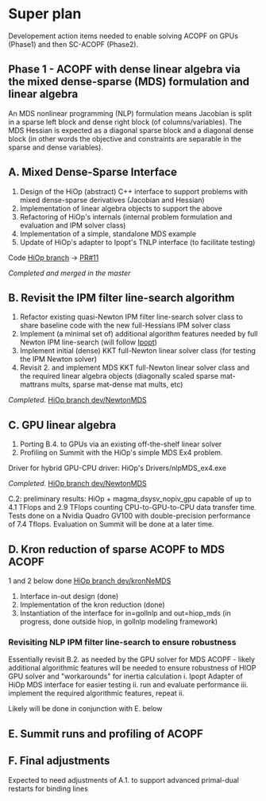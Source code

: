# Super plan

Developement action items needed to enable solving ACOPF on GPUs (Phase1) and then SC-ACOPF (Phase2). 

## Phase 1 - ACOPF with dense linear algebra via the mixed dense-sparse (MDS) formulation and linear algebra

An MDS nonlinear programming (NLP) formulation means Jacobian is split in a sparse left block and dense right block (of columns/variables). The MDS Hessian is expected as a diagonal sparse block and a diagonal dense block (in other words the objective and constraints are separable in the sparse and dense variables).

## A. Mixed Dense-Sparse Interface

1. Design of the HiOp (abstract) C++ interface to support problems with mixed dense-sparse derivatives (Jacobian and Hessian)
2. Implementation of linear algebra objects to support the above
3. Refactoring of HiOp's internals (internal problem formulation and evaluation and IPM solver class)
4. Implementation of a simple, standalone MDS example
5. Update of HiOp's adapter to Ipopt's TNLP interface (to facilitate testing)

Code [HiOp branch](https://github.com/LLNL/hiop/tree/dev/block_interface) -> [PR#11](https://github.com/LLNL/hiop/pull/11)

*Completed and merged in the master*
 
## B. Revisit the IPM filter line-search algorithm

1. Refactor existing quasi-Newton IPM filter line-search solver class to share baseline code with the new full-Hessians IPM solver class
2. Implement (a minimal set of) additional algorithm features needed by full Newton IPM line-search (will follow [Ipopt](http://cepac.cheme.cmu.edu/pasilectures/biegler/ipopt.pdf))
3. Implement initial (dense) KKT full-Newton linear solver class (for testing the IPM Newton solver)
4. Revisit 2. and implement MDS KKT full-Newton linear solver class and the required linear algebra objects (diagonally scaled sparse mat-mattrans mults, sparse mat-dense mat mults, etc)

*Completed.* [HiOp branch dev/NewtonMDS](https://github.com/LLNL/hiop/tree/dev/NewtonMDS)

## C. GPU linear algebra

1. Porting B.4. to GPUs via an existing off-the-shelf linear solver
2. Profiling on Summit with the HiOp's simple MDS Ex4 problem.

Driver for hybrid GPU-CPU driver: HiOp's Drivers/nlpMDS_ex4.exe

*Completed.* [HiOp branch dev/NewtonMDS](https://github.com/LLNL/hiop/tree/dev/NewtonMDS)

C.2: preliminary results: HiOp + magma_dsysv_nopiv_gpu capable of up to 4.1 TFlops and 2.9 TFlops counting CPU-to-GPU-to-CPU data transfer time. Tests done on a Nvidia Quadro GV100 with double-precision performance of 7.4 Tflops. Evaluation on Summit will be done at a later time.

## D. Kron reduction of sparse ACOPF to MDS ACOPF

1 and 2 below done [HiOp branch dev/kronNeMDS](https://github.com/LLNL/hiop/tree/dev/kronNeMDS)

1. Interface in-out design (done)
2. Implementation of the kron reduction (done)
3. Instantiation of the interface for in=gollnlp and out=hiop_mds (in progress, done outside hiop, in gollnlp modeling framework)

### Revisiting NLP IPM filter line-search  to ensure robustness
Essentially revisit B.2. as needed by the GPU solver for MDS ACOPF - likely additional algorithmic features will be needed to ensure robustness of HIOP GPU solver and "workarounds" for inertia calculation
i. Ipopt Adapter of HiOp MDS interface for easier testing
ii. run and evaluate performance
iii. implement the required algorithmic features, repeat ii.

Likely will be done in conjunction with E. below

## E. Summit runs and profiling of ACOPF



## F. Final adjustments
Expected to need adjustments of A.1. to support advanced primal-dual restarts for binding lines